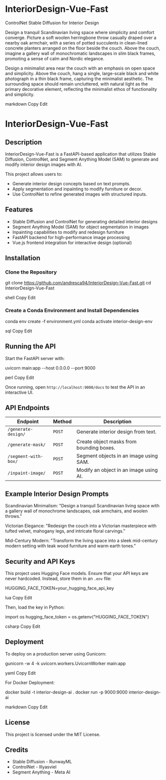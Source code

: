 # InteriorDesign-Vue-Fast

ControlNet Stable Diffusion for Interior Design

Design a tranquil Scandinavian living space where simplicity and comfort converge. Picture a soft woolen herringbone throw casually draped over a nearby oak armchair, with a series of potted succulents in clean-lined concrete planters arranged on the floor beside the couch. Above the couch, imagine a gallery wall of monochromatic landscapes in slim black frames, promoting a sense of calm and Nordic elegance.

Design a minimalist area near the couch with an emphasis on open space and simplicity. Above the couch, hang a single, large-scale black and white photograph in a thin black frame, capturing the minimalist aesthetic. The surrounding space should remain uncluttered, with natural light as the primary decorative element, reflecting the minimalist ethos of functionality and simplicity.


markdown
Copy
Edit
# InteriorDesign-Vue-Fast

## Description

InteriorDesign-Vue-Fast is a FastAPI-based application that utilizes Stable Diffusion, ControlNet, and Segment Anything Model (SAM) to generate and modify interior design images with AI.

This project allows users to:
- Generate interior design concepts based on text prompts.
- Apply segmentation and inpainting to modify furniture or decor.
- Use ControlNet to refine generated images with structured inputs.

## Features

- Stable Diffusion and ControlNet for generating detailed interior designs
- Segment Anything Model (SAM) for object segmentation in images
- Inpainting capabilities to modify and redesign furniture
- FastAPI backend for high-performance image processing
- Vue.js frontend integration for interactive design (optional)

## Installation

### Clone the Repository

git clone https://github.com/andresca94/InteriorDesign-Vue-Fast.git cd InteriorDesign-Vue-Fast

shell
Copy
Edit

### Create a Conda Environment and Install Dependencies

conda env create -f environment.yml conda activate interior-design-env

sql
Copy
Edit

## Running the API

Start the FastAPI server with:

uvicorn main:app --host 0.0.0.0 --port 9000

perl
Copy
Edit

Once running, open `http://localhost:9000/docs` to test the API in an interactive UI.

## API Endpoints

| Endpoint                 | Method  | Description                                      |
|--------------------------|---------|--------------------------------------------------|
| `/generate-design/`      | `POST`  | Generate interior design from text.             |
| `/generate-mask/`        | `POST`  | Create object masks from bounding boxes.        |
| `/segment-with-box/`     | `POST`  | Segment objects in an image using SAM.          |
| `/inpaint-image/`        | `POST`  | Modify an object in an image using AI.          |

## Example Interior Design Prompts

Scandinavian Minimalism:
"Design a tranquil Scandinavian living space with a gallery wall of monochrome landscapes, oak armchairs, and woolen throws."

Victorian Elegance:
"Redesign the couch into a Victorian masterpiece with tufted velvet, mahogany legs, and intricate floral carvings."

Mid-Century Modern:
"Transform the living space into a sleek mid-century modern setting with teak wood furniture and warm earth tones."

## Security and API Keys

This project uses Hugging Face models. Ensure that your API keys are never hardcoded. Instead, store them in an `.env` file:

HUGGING_FACE_TOKEN=your_hugging_face_api_key

lua
Copy
Edit

Then, load the key in Python:

import os hugging_face_token = os.getenv("HUGGING_FACE_TOKEN")

csharp
Copy
Edit

## Deployment

To deploy on a production server using Gunicorn:

gunicorn -w 4 -k uvicorn.workers.UvicornWorker main:app

yaml
Copy
Edit

For Docker Deployment:

docker build -t interior-design-ai . docker run -p 9000:9000 interior-design-ai

markdown
Copy
Edit

## License

This project is licensed under the MIT License.

## Credits

- Stable Diffusion - RunwayML
- ControlNet - lllyasviel
- Segment Anything - Meta AI







